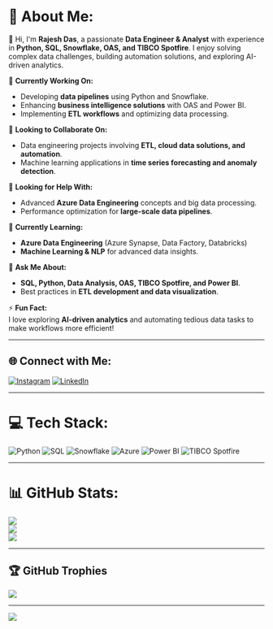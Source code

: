 # 💫 About Me:

👋 Hi, I'm **Rajesh Das**, a passionate **Data Engineer & Analyst** with experience in **Python, SQL, Snowflake, OAS, and TIBCO Spotfire**. I enjoy solving complex data challenges, building automation solutions, and exploring AI-driven analytics.

🔭 **Currently Working On:**  
- Developing **data pipelines** using Python and Snowflake.  
- Enhancing **business intelligence solutions** with OAS and Power BI.  
- Implementing **ETL workflows** and optimizing data processing.  

👥 **Looking to Collaborate On:**  
- Data engineering projects involving **ETL, cloud data solutions, and automation**.  
- Machine learning applications in **time series forecasting and anomaly detection**.  

🤝 **Looking for Help With:**  
- Advanced **Azure Data Engineering** concepts and big data processing.  
- Performance optimization for **large-scale data pipelines**.  

🌱 **Currently Learning:**  
- **Azure Data Engineering** (Azure Synapse, Data Factory, Databricks)  
- **Machine Learning & NLP** for advanced data insights.  

💬 **Ask Me About:**  
- **SQL, Python, Data Analysis, OAS, TIBCO Spotfire, and Power BI**.  
- Best practices in **ETL development and data visualization**.  

⚡ **Fun Fact:**  
I love exploring **AI-driven analytics** and automating tedious data tasks to make workflows more efficient!  

---

## 🌐 Connect with Me:
[![Instagram](https://img.shields.io/badge/Instagram-%23E4405F.svg?logo=Instagram&logoColor=white)](https://instagram.com/dark_devil7957) 
[![LinkedIn](https://img.shields.io/badge/LinkedIn-%230077B5.svg?logo=linkedin&logoColor=white)](https://www.linkedin.com/in/rajeshkumarmitian/)

---

# 💻 Tech Stack:
![Python](https://img.shields.io/badge/python-3670A0?style=for-the-badge&logo=python&logoColor=ffdd54) 
![SQL](https://img.shields.io/badge/sql-4479A1.svg?style=for-the-badge&logo=sqlite&logoColor=white) 
![Snowflake](https://img.shields.io/badge/snowflake-%2329B5E8.svg?style=for-the-badge&logo=snowflake&logoColor=white) 
![Azure](https://img.shields.io/badge/azure-%230072C6.svg?style=for-the-badge&logo=microsoftazure&logoColor=white) 
![Power BI](https://img.shields.io/badge/power_bi-F2C811?style=for-the-badge&logo=powerbi&logoColor=black) 
![TIBCO Spotfire](https://img.shields.io/badge/tibco_spotfire-FF5733?style=for-the-badge&logo=tibco&logoColor=white)  

---

# 📊 GitHub Stats:
![](https://github-readme-stats.vercel.app/api?username=rajeshmit93046&theme=default&hide_border=false&include_all_commits=false&count_private=true)<br/>
![](https://github-readme-streak-stats.herokuapp.com/?user=rajeshmit93046&theme=default&hide_border=false)<br/>
![](https://github-readme-stats.vercel.app/api/top-langs/?username=rajeshmit93046&theme=default&hide_border=false&include_all_commits=false&count_private=true&layout=compact)

---

## 🏆 GitHub Trophies
![](https://github-profile-trophy.vercel.app/?username=rajeshmit93046&theme=radical&no-frame=false&no-bg=true&margin-w=4)

---

[![](https://visitcount.itsvg.in/api?id=rajeshmit93046&icon=1&color=1)](https://visitcount.itsvg.in)

<!-- Proudly created with GPRM ( https://gprm.itsvg.in ) -->
